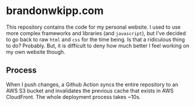 # brandonwkipp.com
This repository contains the code for my personal website. I used to use more complex frameworks and libraries (and `javascript`), but I've decided to go back to raw `html` and `css` for the time being. Is that a ridiculous thing to do? Probably. But, it is difficult to deny how much better I feel working on my own website though.

## Process
When I push changes, a Github Action syncs the entire repository to an AWS S3 bucket and invalidates the previous cache that exists in AWS CloudFront. The whole deployment process takes ~10s.
